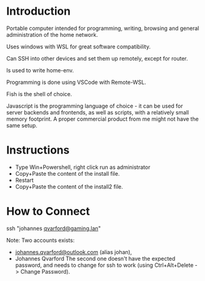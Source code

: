 # Introduction

Portable computer intended for programming, writing, browsing and general administration of the home network.

Uses windows with WSL for great software compatibility.

Can SSH into other devices and set them up remotely, except for router.

Is used to write home-env.

Programming is done using VSCode with Remote-WSL.

Fish is the shell of choice.

Javascript is the programming language of choice - it can be used for server backends and frontends, as well as scripts, with a relatively small memory footprint. A proper commercial product from me might not have the same setup.

# Instructions

* Type Win+Powershell, right click run as administrator
* Copy+Paste the content of the install file.
* Restart
* Copy+Paste the content of the install2 file.

# How to Connect

ssh "johannes qvarford@gaming.lan"

Note: Two accounts exists:
* johannes.qvarford@outlook.com (alias johan),
* Johannes Qvarford
The second one doesn't have the expected password, and needs to change for ssh to work (using Ctrl+Alt+Delete -> Change Password).
